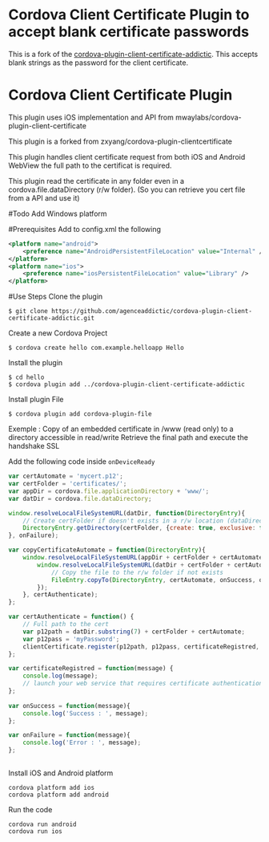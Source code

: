 # Cordova Client Certificate Plugin to accept blank certificate passwords
This is a fork of the [cordova-plugin-client-certificate-addictic](https://github.com/addictic/cordova-plugin-client-certificate-addictic.git).
This accepts blank strings as the password for the client certificate.

# Cordova Client Certificate Plugin
This plugin uses iOS implementation and API from mwaylabs/cordova-plugin-client-certificate

This plugin is a forked from zxyang/cordova-plugin-clientcertificate

This plugin handles client certificate request from both iOS and Android WebView the full path to the certificat is required.

This plugin read the certificate in any folder even in a cordova.file.dataDirectory (r/w folder). (So you can retrieve you cert file from a API and use it)

#Todo
Add Windows platform

#Prerequisites
Add to config.xml the following
```xml
<platform name="android">
	<preference name="AndroidPersistentFileLocation" value="Internal" />
</platform>
<platform name="ios">
	<preference name="iosPersistentFileLocation" value="Library" />
</platform>
```

#Use Steps
Clone the plugin

    $ git clone https://github.com/agenceaddictic/cordova-plugin-client-certificate-addictic.git

Create a new Cordova Project

    $ cordova create hello com.example.helloapp Hello
    
Install the plugin

    $ cd hello
    $ cordova plugin add ../cordova-plugin-client-certificate-addictic
    
Install plugin File

    $ cordova plugin add cordova-plugin-file

    

Exemple :
Copy of an embedded certificate in /www (read only) to a directory accessible in read/write
Retrieve the final path and execute the handshake SSL

Add the following code inside `onDeviceReady`

```js
var certAutomate = 'mycert.p12';
var certFolder = 'certificates/';
var appDir = cordova.file.applicationDirectory + 'www/';
var datDir = cordova.file.dataDirectory;

window.resolveLocalFileSystemURL(datDir, function(DirectoryEntry){
	// Create certFolder if doesn't exists in a r/w location (dataDirectory)
	DirectoryEntry.getDirectory(certFolder, {create: true, exclusive: false}, copyCertificateAutomate, onFailure);
}, onFailure);

var copyCertificateAutomate = function(DirectoryEntry){
	window.resolveLocalFileSystemURL(appDir + certFolder + certAutomate, function(FileEntry){
		window.resolveLocalFileSystemURL(datDir + certFolder + certAutomate, certAuthenticate, function(){
			// Copy the file to the r/w folder if not exists
			FileEntry.copyTo(DirectoryEntry, certAutomate, onSuccess, onFailure);
		});
	}, certAuthenticate);
};

var certAuthenticate = function() {
	// Full path to the cert
	var p12path = datDir.substring(7) + certFolder + certAutomate;
	var p12pass = 'myPassword';
	clientCertificate.register(p12path, p12pass, certificateRegistred, onFailure);
};

var certificateRegistred = function(message) {
	console.log(message);		
	// launch your web service that requires certificate authentication here
};
	
var onSuccess = function(message){
	console.log('Success : ', message);
};

var onFailure = function(message){
	console.log('Error : ', message);
};
	
```

Install iOS and Android platform

    cordova platform add ios
    cordova platform add android
    
Run the code

    cordova run android
    cordova run ios

